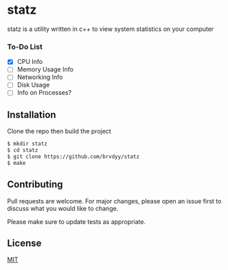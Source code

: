# statz

statz is a utility written in c++ to view system statistics on your computer

### To-Do List 

- [x] CPU Info
- [ ] Memory Usage Info
- [ ] Networking Info
- [ ] Disk Usage
- [ ] Info on Processes?

## Installation
 
Clone the repo then build the project

```sh
$ mkdir statz 
$ cd statz 
$ git clone https://github.com/brvdyy/statz 
$ make 
```


## Contributing
Pull requests are welcome. For major changes, please open an issue first to discuss what you would like to change.

Please make sure to update tests as appropriate.

## License
[MIT](https://choosealicense.com/licenses/mit/)

